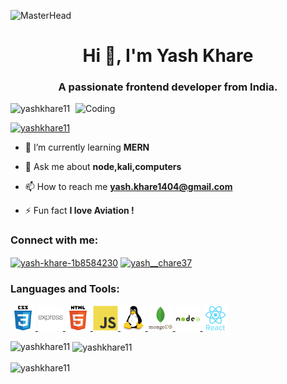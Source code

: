 ![MasterHead](https://storage.googleapis.com/gweb-uniblog-publish-prod/original_images/HIGHRES_CTA_ANIMATED_TRANSPARENT_900x440.gif)
<h1 align="center">Hi 👋, I'm Yash Khare</h1>
<h3 align="center">A passionate frontend developer from India.</h3>

<img align="right" alt="Coding" width="400" src="https://tenor.com/view/programmer-gif-19019116">

<p align="left"> <img src="https://komarev.com/ghpvc/?username=yashkhare11&label=Profile%20views&color=0e75b6&style=flat" alt="yashkhare11" /> </p>

<p align="left"> <a href="https://github.com/ryo-ma/github-profile-trophy"><img src="https://github-profile-trophy.vercel.app/?username=yashkhare11" alt="yashkhare11" /></a> </p>

- 🌱 I’m currently learning **MERN**

- 💬 Ask me about **node,kali,computers**

- 📫 How to reach me **yash.khare1404@gmail.com**

- ⚡ Fun fact **I love Aviation !**

<h3 align="left">Connect with me:</h3>
<p align="left">
<a href="https://linkedin.com/in/yash-khare-1b8584230" target="blank"><img align="center" src="https://raw.githubusercontent.com/rahuldkjain/github-profile-readme-generator/master/src/images/icons/Social/linked-in-alt.svg" alt="yash-khare-1b8584230" height="30" width="40" /></a>
<a href="https://instagram.com/yash__chare37" target="blank"><img align="center" src="https://raw.githubusercontent.com/rahuldkjain/github-profile-readme-generator/master/src/images/icons/Social/instagram.svg" alt="yash__chare37" height="30" width="40" /></a>
</p>

<h3 align="left">Languages and Tools:</h3>
<p align="left"> <a href="https://www.w3schools.com/css/" target="_blank" rel="noreferrer"> <img src="https://raw.githubusercontent.com/devicons/devicon/master/icons/css3/css3-original-wordmark.svg" alt="css3" width="40" height="40"/> </a> <a href="https://expressjs.com" target="_blank" rel="noreferrer"> <img src="https://raw.githubusercontent.com/devicons/devicon/master/icons/express/express-original-wordmark.svg" alt="express" width="40" height="40"/> </a> <a href="https://www.w3.org/html/" target="_blank" rel="noreferrer"> <img src="https://raw.githubusercontent.com/devicons/devicon/master/icons/html5/html5-original-wordmark.svg" alt="html5" width="40" height="40"/> </a> <a href="https://developer.mozilla.org/en-US/docs/Web/JavaScript" target="_blank" rel="noreferrer"> <img src="https://raw.githubusercontent.com/devicons/devicon/master/icons/javascript/javascript-original.svg" alt="javascript" width="40" height="40"/> </a> <a href="https://www.linux.org/" target="_blank" rel="noreferrer"> <img src="https://raw.githubusercontent.com/devicons/devicon/master/icons/linux/linux-original.svg" alt="linux" width="40" height="40"/> </a> <a href="https://www.mongodb.com/" target="_blank" rel="noreferrer"> <img src="https://raw.githubusercontent.com/devicons/devicon/master/icons/mongodb/mongodb-original-wordmark.svg" alt="mongodb" width="40" height="40"/> </a> <a href="https://nodejs.org" target="_blank" rel="noreferrer"> <img src="https://raw.githubusercontent.com/devicons/devicon/master/icons/nodejs/nodejs-original-wordmark.svg" alt="nodejs" width="40" height="40"/> </a> <a href="https://reactjs.org/" target="_blank" rel="noreferrer"> <img src="https://raw.githubusercontent.com/devicons/devicon/master/icons/react/react-original-wordmark.svg" alt="react" width="40" height="40"/> </a> </p>

<p><img align="left" src="https://github-readme-stats.vercel.app/api/top-langs?username=yashkhare11&show_icons=true&locale=en&layout=compact" alt="yashkhare11" /></p>

<p>&nbsp;<img align="center" src="https://github-readme-stats.vercel.app/api?username=yashkhare11&show_icons=true&locale=en" alt="yashkhare11" /></p>

<p><img align="center" src="https://github-readme-streak-stats.herokuapp.com/?user=yashkhare11&" alt="yashkhare11" /></p>
